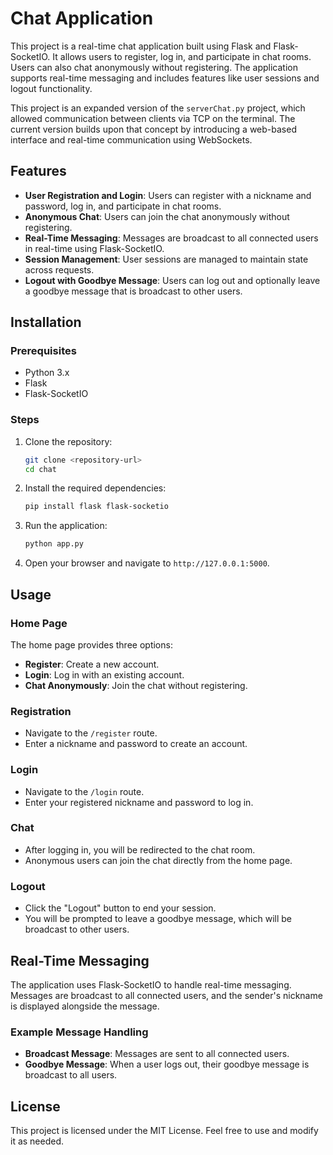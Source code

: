 # Chat Application

This project is a real-time chat application built using Flask and Flask-SocketIO. It allows users to register, log in, and participate in chat rooms. Users can also chat anonymously without registering. The application supports real-time messaging and includes features like user sessions and logout functionality.

This project is an expanded version of the `serverChat.py` project, which allowed communication between clients via TCP on the terminal. The current version builds upon that concept by introducing a web-based interface and real-time communication using WebSockets.

## Features

- **User Registration and Login**: Users can register with a nickname and password, log in, and participate in chat rooms.
- **Anonymous Chat**: Users can join the chat anonymously without registering.
- **Real-Time Messaging**: Messages are broadcast to all connected users in real-time using Flask-SocketIO.
- **Session Management**: User sessions are managed to maintain state across requests.
- **Logout with Goodbye Message**: Users can log out and optionally leave a goodbye message that is broadcast to other users.

## Installation

### Prerequisites

- Python 3.x
- Flask
- Flask-SocketIO

### Steps

1. Clone the repository:

   ```bash
   git clone <repository-url>
   cd chat
   ```

2. Install the required dependencies:

   ```bash
   pip install flask flask-socketio
   ```

3. Run the application:

   ```bash
   python app.py
   ```

4. Open your browser and navigate to `http://127.0.0.1:5000`.

## Usage

### Home Page

The home page provides three options:

- **Register**: Create a new account.
- **Login**: Log in with an existing account.
- **Chat Anonymously**: Join the chat without registering.

### Registration

- Navigate to the `/register` route.
- Enter a nickname and password to create an account.

### Login

- Navigate to the `/login` route.
- Enter your registered nickname and password to log in.

### Chat

- After logging in, you will be redirected to the chat room.
- Anonymous users can join the chat directly from the home page.

### Logout

- Click the "Logout" button to end your session.
- You will be prompted to leave a goodbye message, which will be broadcast to other users.

## Real-Time Messaging

The application uses Flask-SocketIO to handle real-time messaging. Messages are broadcast to all connected users, and the sender's nickname is displayed alongside the message.

### Example Message Handling

- **Broadcast Message**: Messages are sent to all connected users.
- **Goodbye Message**: When a user logs out, their goodbye message is broadcast to all users.

## License

This project is licensed under the MIT License. Feel free to use and modify it as needed.